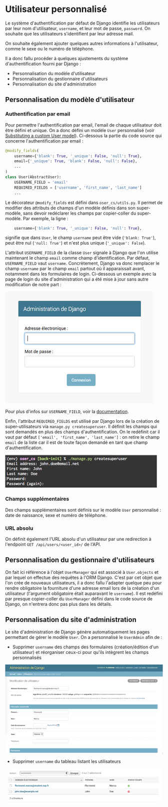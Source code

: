 # Utilisateur personnalisé

Le système d'authentification par défaut de Django identifie les utilisateurs par leur nom d'utilisateur, `username`, et leur mot de passe, `password`. On souhaite que les utilisateurs s'identifient par leur adresse mail.

On souhaite également ajouter quelques autres informations à l'utilisateur, comme le sexe ou le numéro de téléphone.

Il a donc fallu procéder à quelques ajustements du système d'authentification fourni par Django :

- Personnalisation du modèle d'utilisateur
- Personnalisation du gestionnaire d'utilisateurs
- Personnalisation du site d'administration


## Personnalisation du modèle d'utilisateur

### Authentification par email

Pour permettre l'authentification par email, l'email de chaque utilisateur doit être défini et unique. On a donc défini un modèle `User` personnalisé (voir [Substituting a custom User model](https://docs.djangoproject.com/en/2.0/topics/auth/customizing/#substituting-a-custom-user-model)). Ci-dessous la partie du code source qui concerne l'authentification par email :

```python
@modify_fields(
    username={'blank': True, '_unique': False, 'null': True},
    email={'_unique': True, 'blank': False, 'null': False},
    ...
)
class User(AbstractUser):
    USERNAME_FIELD = 'email'
    REQUIRED_FIELDS = ['username', 'first_name', 'last_name']
    ...
```

Le décorateur `@modify_fields` est défini dans `oser_cs/utils.py`. Il permet de modifier des attributs de champs d'un modèle définis dans son super-modèle, sans devoir redéclarer les champs par copier-coller du super-modèle. Par exemple, la ligne :

```python
    username={'blank': True, '_unique': False, 'null': True},
```

signifie que dans `User`, le champ `username` peut être vide (`'blank: True'`), peut être nul (`'null: True'`) et n'est plus unique (`'_unique': False`).

L'attribut `USERNAME_FIELD` de la classe `User` signale à Django que l'on utilise maintenant le champ `email` comme champ d'identification. Par défaut, `USERNAME_FIELD` vaut `username`. Concrètement, Django va donc remplacer le champ `username` par le champ `email` partout où il apparaissait avant, notamment dans les formulaires de login. Ci-dessous un exemple avec la page de login du site d'administration qui a été mise à jour sans autre modification de notre part :

![Login du site d'administration](../media/django-admin-login-page.png)

Pour plus d'infos sur `USERNAME_FIELD`, voir la [documentation](https://docs.djangoproject.com/en/2.0/topics/auth/customizing/#django.contrib.auth.models.CustomUser.USERNAME_FIELD).

Enfin, l'attribut `REQUIRED_FIELDS` est utilisé par Django lors de la création de super-utilisateurs via `manage.py createsuperuser`. Il définit les champs qui sont demandés en plus des champs d'authentification. On le redéfinit car il vaut par défaut `['email', 'first_name', 'last_name']` : on retire le champ `email` de la liste car il est de toute façon demandé en tant que champ d'authentification.

![createsuperuser](../media/createsuperuser.png)

### Champs supplémentaires

Des champs supplémentaires sont définis sur le modèle `User` personnalisé : date de naissance, sexe et numéro de téléphone.

### URL absolu

On définit également l'URL absolu d'un utilisateur par une redirection à l'endpoint `GET /api/users/<user_id>/` de l'API.

## Personnalisation du gestionnaire d'utilisateurs

On fait ici référence à l'objet `UserManager` qui est associé à `User.objects` et par lequel on effectue des requêtes à l'ORM Django. C'est par cet objet que l'on crée de nouveaux utilisateurs, il a donc fallu l'adapter quelque peu pour rendre obligatoire la fourniture d'une adresse email lors de la création d'un utilisateur (l'argument obligatoire était auparavant le `username`). Il est redéfini par presque copier-coller du `UserManager` défini dans le code source de Django, on n'entrera donc pas plus dans les détails.


## Personnalisation du site d'administration

Le site d'administration de Django génère automatiquement les pages permettant de gérer le modèle `User`. On a personnalisé le `UserAdmin` afin de :

- Supprimer `username` des champs des formulaires (création/édition d'un utilisateur) et réorganiser ceux-ci pour qu'ils intègrent les champs personnalisés

![Formulaire d'édition utilisateur](../media/django-admin-user-detail.png)

- Supprimer `username` du tableau listant les utilisateurs

![Liste des utilisateurs](../media/django-admin-user-list.png)
